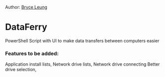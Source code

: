 Author:
[Bryce Leung](https://github.com/Bryce-Leung)

# DataFerry
PowerShell Script with UI to make data transfers between computers easier

### Features to be added:
Application install lists, 
Network drive lists, 
Network drive connecting
Better drive selection,
